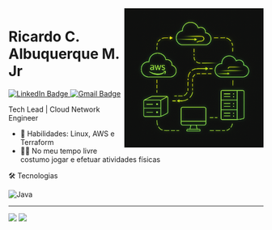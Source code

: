 <img src = "image.png" width = "275px" align = "right">


# Ricardo C. Albuquerque M. Jr
  <div id="badges">
  <a href = "https://www.linkedin.com/in/ricardo-cisneiros/">
    <img src="https://img.shields.io/badge/LinkedIn-blue?style=for-the-badge&logo=linkedin&logoColor=white" alt="LinkedIn Badge"/>
  </a>
  <a href = "mailto: ricardo.cisneiros2015@gmail.com">
    <img src="https://img.shields.io/badge/Gmail-D14836?style=for-the-badge&logo=gmail&logoColor=white" alt="Gmail Badge"/>
  </a>
</div>

Tech Lead | Cloud Network Engineer

- 📌 Habilidades: Linux, AWS e Terraform
- 👩‍💻 No meu tempo livre costumo jogar e efetuar atividades físicas 

🛠 Tecnologias
<div>
  <img src="https://camo.githubusercontent.com/795a7bdf284dcb5d862ca6581e02f505ae1e8965965be9116e1d93737c063c84/68747470733a2f2f74686961676f616c6578616e647269612e636f6d2e62722f6173736574732f696d672f7465727261666f726d2d6c6f676f2e706e67" title="Java" alt="Java" width="40" height="40"/>&nbsp;
</div>

---


<div>
    <img height="150em" src="https://github-readme-stats.vercel.app/api?username=ricardocisneiros&show_icons=true&theme=merko"/>
    <img height="150em" src="https://github-readme-stats.vercel.app/api/top-langs/?username=ricardocisneiros&layout=compact&langs_count=16&theme=merko" />
<div>
